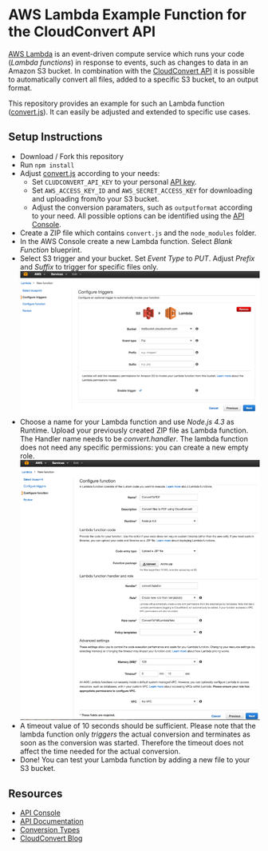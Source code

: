 # AWS Lambda Example Function for the CloudConvert API

[AWS Lambda](https://aws.amazon.com/lambda/) is an event-driven compute service which runs your code (*Lambda functions*) in response to events, such as changes to data in an Amazon S3 bucket. In combination with the [CloudConvert API](https://cloudconvert.com/api) it is possible to automatically convert all files, added to a specific S3 bucket, to an output format.

This repository provides an example for such an Lambda function ([convert.js](convert.js)). It can easily be adjusted and extended to specific use cases. 


## Setup Instructions

* Download / Fork this repository 
* Run `npm install`
* Adjust [convert.js](convert.js) according to your needs:
    * Set `CLUDCONVERT_API_KEY` to your personal [API key](https://cloudconvert.com/user/profile).
    * Set `AWS_ACCESS_KEY_ID` and `AWS_SECRET_ACCESS_KEY` for downloading and uploading from/to your S3 bucket.  
    * Adjust the conversion paramaters, such as `outputformat` according to your need. All possible options can be identified using the [API Console](https://cloudconvert.com/api/console).
* Create a ZIP file which contains `convert.js` and the `node_modules` folder.
* In the AWS Console create a new Lambda function. Select *Blank Function* blueprint.
* Select S3 trigger and your bucket. Set *Event Type* to *PUT*. Adjust *Prefix* and *Suffix* to trigger for specific files only. ![Lambda trigger configuration](img/lambda_trigger.png)
* Choose a name for your Lambda function and use *Node.js 4.3* as Runtime. Upload your previously created ZIP file as Lambda function. The Handler name needs to be *convert.handler*. The lambda function does not need any specific permissions: you can create a new empty role. ![Lambda function configuration](img/lambda_function.png)
* A timeout value of 10 seconds should be sufficient. Please note that the lambda function only *triggers* the actual conversion and terminates as soon as the conversion was started. Therefore the timeout does not affect the time needed for the actual conversion.
* Done! You can test your Lambda function by adding a new file to your S3 bucket.

## Resources


* [API Console](https://cloudconvert.com/api/console)
* [API Documentation](https://cloudconvert.com/api/conversions)
* [Conversion Types](https://cloudconvert.com/formats)
* [CloudConvert Blog](https://cloudconvert.com/blog)